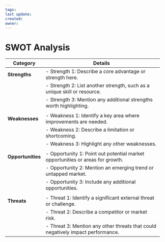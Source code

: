 ```yaml
---
tags: 
last update: 
created: 
owner:
---
```

# SWOT Analysis

| **Category**           | **Details**                                                                                  |
|------------------------|----------------------------------------------------------------------------------------------|
| **Strengths**           | - Strength 1: Describe a core advantage or strength here.                                     |
|                        | - Strength 2: List another strength, such as a unique skill or resource.                      |
|                        | - Strength 3: Mention any additional strengths worth highlighting.                            |
|                        |                                                                                              |
| **Weaknesses**          | - Weakness 1: Identify a key area where improvements are needed.                              |
|                        | - Weakness 2: Describe a limitation or shortcoming.                                           |
|                        | - Weakness 3: Highlight any other weaknesses.                                                 |
|                        |                                                                                              |
| **Opportunities**       | - Opportunity 1: Point out potential market opportunities or areas for growth.                |
|                        | - Opportunity 2: Mention an emerging trend or untapped market.                                |
|                        | - Opportunity 3: Include any additional opportunities.                                        |
|                        |                                                                                              |
| **Threats**             | - Threat 1: Identify a significant external threat or challenge.                              |
|                        | - Threat 2: Describe a competitor or market risk.                                             |
|                        | - Threat 3: Mention any other threats that could negatively impact performance.                |
